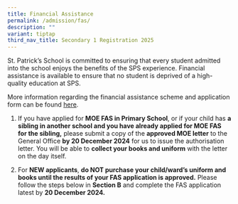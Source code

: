 ```yaml
---
title: Financial Assistance
permalink: /admission/fas/
description: ""
variant: tiptap
third_nav_title: Secondary 1 Registration 2025
---
```

<p>St. Patrick’s School is committed to ensuring that every student admitted
into the school enjoys the benefits of the SPS experience. Financial assistance
is available to ensure that no student is deprived of a high-quality education
at SPS.</p>
<p>More information regarding the financial assistance scheme&nbsp;and application
form can be found <a href="https://www.moe.gov.sg/financial-matters/financial-assistance" rel="noopener noreferrer nofollow" target="_blank">here</a>.</p>
<ol data-tight="true" class="tight">
<li>
<p>If you have applied for <strong>MOE FAS in Primary School</strong>, or
if your child has <strong>a sibling in another school and you have already applied for MOE FAS for the sibling,</strong> please
submit a copy of the <strong>approved MOE letter</strong> to the General
Office <strong>by 20 December 2024</strong> for us to issue the authorisation
letter. You will be able to <strong>collect your books and uniform</strong> with
the letter on the day itself.</p>
</li>
<li>
<p>For <strong>NEW applicants</strong>, <strong>do NOT purchase your child/ward’s uniform and books until the results of your FAS application is approved.</strong> Please
follow the steps below in <strong>Section B</strong> and complete the FAS
application latest by <strong>20 December 2024.</strong>
</p>
</li>
</ol>
<p></p>